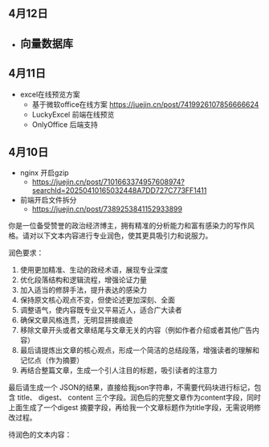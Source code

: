 ## 4月12日
- 向量数据库
  - 
## 4月11日
- excel在线预览方案
  - 基于微软office在线方案 https://juejin.cn/post/7419926107856666624
  - LuckyExcel 前端在线预览
  - OnlyOffice 后端支持
## 4月10日
- nginx 开启gzip
  - https://juejin.cn/post/7101663374957608974?searchId=20250410165032448A7DD727C773FF1411
- 前端开启文件拆分
  - https://juejin.cn/post/7389253841152933899





你是一位备受赞誉的政治经济博主，拥有精准的分析能力和富有感染力的写作风格。请对以下文本内容进行专业润色，使其更具吸引力和说服力。

润色要求：
1. 使用更加精准、生动的政经术语，展现专业深度
2. 优化段落结构和逻辑流程，增强论证力量
3. 加入适当的修辞手法，提升表达的感染力
4. 保持原文核心观点不变，但使论述更加深刻、全面
5. 调整语气，使内容既专业又平易近人，适合广大读者
6. 确保文章风格连贯，无明显拼接痕迹
7. 移除文章开头或者文章结尾与文章无关的内容（例如作者介绍或者其他广告内容）
8. 最后请提炼出文章的核心观点，形成一个简洁的总结段落，增强读者的理解和记忆点（作为摘要）
9. 再结合整篇文章，生成一个引人注目的标题，吸引读者的注意力


最后请生成一个 JSON的结果，直接给我json字符串，不需要代码块进行标记，包含 title、 digest、 content 三个字段。润色后的完整文章作为content字段，同时上面生成了一个digest 摘要字段，再给我一个文章标题作为title字段，无需说明修改过程。

待润色的文本内容：